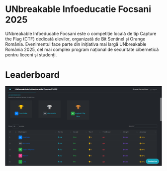 # UNbreakable Infoeducatie Focsani 2025

UNbreakable Infoeducatie Focsani este o competiție locală de tip Capture the Flag (CTF) dedicată elevilor, organizată de Bit Sentinel și Orange România. Evenimentul face parte din inițiativa mai largă UNbreakable România 2025, cel mai complex program național de securitate cibernetică pentru liceeni și studenți.

# Leaderboard

![Leaderboard](leaderboard.png)